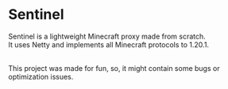 # Sentinel

Sentinel is a lightweight Minecraft proxy made from scratch.<br>
It uses Netty and implements all Minecraft protocols to 1.20.1.<br><br>

This project was made for fun, so, it might contain some bugs or optimization issues.